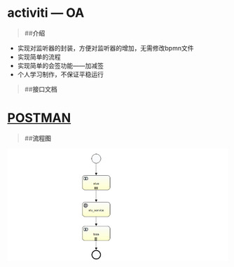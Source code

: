 # activiti — OA

>  ##**介绍**
* 实现对监听器的封装，方便对监听器的增加，无需修改bpmn文件
* 实现简单的流程
* 实现简单的会签功能——加减签
* 个人学习制作，不保证平稳运行


>  ##**接口文档**
# [POSTMAN](https://documenter.getpostman.com/view/5178290/SW11WyJq?version=latest)


> ##**流程图**

![流程图](/src/main/resources/templates/oa.png)